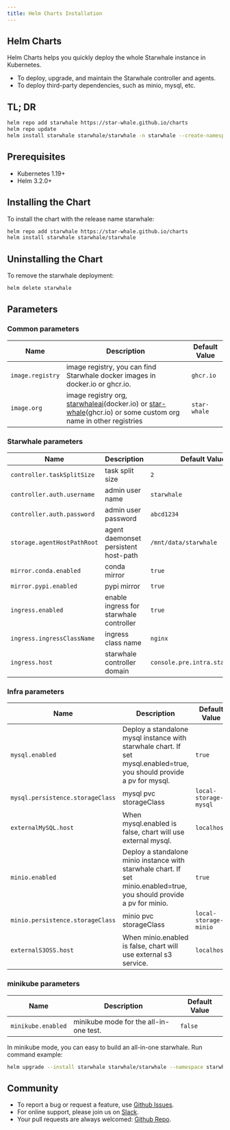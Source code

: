 ```yaml
---
title: Helm Charts Installation
---
```


## Helm Charts

Helm Charts helps you quickly deploy the whole Starwhale instance in Kubernetes.

- To deploy, upgrade, and maintain the Starwhale controller and agents.
- To deploy third-party dependencies, such as minio, mysql, etc.

## TL; DR

```bash
helm repo add starwhale https://star-whale.github.io/charts
helm repo update
helm install starwhale starwhale/starwhale -n starwhale --create-namespace
```

## Prerequisites

- Kubernetes 1.19+
- Helm 3.2.0+

## Installing the Chart

To install the chart with the release name starwhale:

```bash
helm repo add starwhale https://star-whale.github.io/charts
helm install starwhale starwhale/starwhale
```

## Uninstalling the Chart

To remove the starwhale deployment:

```bash
helm delete starwhale
```

## Parameters

### Common parameters

| Name | Description | Default Value|
|------|-------------|--------------|
|`image.registry`| image registry, you can find Starwhale docker images in docker.io or ghcr.io. | `ghcr.io` |
|`image.org` | image registry org, [starwhaleai](https://hub.docker.com/u/starwhaleai)(docker.io) or [star-whale](https://github.com/orgs/star-whale)(ghcr.io) or some custom org name in other registries | `star-whale` |


### Starwhale parameters

| Name | Description | Default Value|
|------|-------------|--------------|
|`controller.taskSplitSize`|task split size| `2` |
|`controller.auth.username`|admin user name| `starwhale` |
|`controller.auth.password`|admin user password| `abcd1234` |
|`storage.agentHostPathRoot`|agent daemonset persistent host-path| `/mnt/data/starwhale` |
|`mirror.conda.enabled`| conda mirror | `true` |
|`mirror.pypi.enabled`| pypi mirror | `true` |
|`ingress.enabled`| enable ingress for starwhale controller | `true` |
|`ingress.ingressClassName`| ingress class name | `nginx` |
|`ingress.host`| starwhale controller domain | `console.pre.intra.starwhale.ai` |

### Infra parameters

| Name | Description | Default Value|
|------|-------------|--------------|
|`mysql.enabled`|Deploy a standalone mysql instance with starwhale chart. If set mysql.enabled=true, you should provide a pv for mysql. |`true`|
|`mysql.persistence.storageClass`| mysql pvc storageClass |`local-storage-mysql`|
|`externalMySQL.host`|When mysql.enabled is false, chart will use external mysql. | `localhost` |
|`minio.enabled`|Deploy a standalone minio instance with starwhale chart. If set minio.enabled=true, you should provide a pv for minio.|`true`|
|`minio.persistence.storageClass`| minio pvc storageClass |`local-storage-minio`|
|`externalS3OSS.host`|When minio.enabled is false, chart will use external s3 service. | `localhost` |

### minikube parameters

| Name | Description | Default Value|
|------|-------------|--------------|
|`minikube.enabled`|minikube mode for the all-in-one test.| `false` |

In minikube mode, you can easy to build an all-in-one starwhale. Run command example:

```bash
helm upgrade --install starwhale starwhale/starwhale --namespace starwhale --create-namespace --set minikube.enabled=true
```

## Community

- To report a bug or request a feature, use [Github Issues](https://github.com/star-whale/starwhale/issues/new/choose).
- For online support, please join us on [Slack](https://join.slack.com/t/starwhale/shared_invite/zt-19b6cwnyo-BxMrZYWKj2J~kly1c32oEA).
- Your pull requests are always welcomed: [Github Repo](https://github.com/star-whale/starwhale).